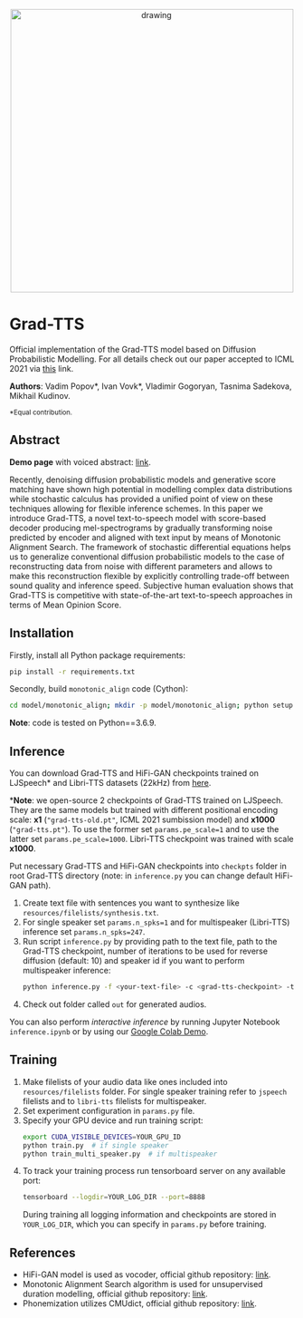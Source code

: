 <p align="center">
    <img src="resources/reverse-diffusion.gif" alt="drawing" width="500"/>
</p>


# Grad-TTS

Official implementation of the Grad-TTS model based on Diffusion Probabilistic Modelling. For all details check out our paper accepted to ICML 2021 via [this](https://arxiv.org/abs/2105.06337) link.

**Authors**: Vadim Popov\*, Ivan Vovk\*, Vladimir Gogoryan, Tasnima Sadekova, Mikhail Kudinov.

<sup>\*Equal contribution.</sup>

## Abstract

**Demo page** with voiced abstract: [link](https://grad-tts.github.io/).

Recently, denoising diffusion probabilistic models and generative score matching have shown high potential in modelling complex data distributions while stochastic calculus has provided a unified point of view on these techniques allowing for flexible inference schemes. In this paper we introduce Grad-TTS, a novel text-to-speech model with score-based decoder producing mel-spectrograms by gradually transforming noise predicted by encoder and aligned with text input by means of Monotonic Alignment Search. The framework of stochastic differential equations helps us to generalize conventional diffusion probabilistic models to the case of reconstructing data from noise with different parameters and allows to make this reconstruction flexible by explicitly controlling trade-off between sound quality and inference speed. Subjective human evaluation shows that Grad-TTS is competitive with state-of-the-art text-to-speech approaches in terms of Mean Opinion Score.

## Installation

Firstly, install all Python package requirements:

```bash
pip install -r requirements.txt
```

Secondly, build `monotonic_align` code (Cython):

```bash
cd model/monotonic_align; mkdir -p model/monotonic_align; python setup.py build_ext --inplace; cd ../..
```

**Note**: code is tested on Python==3.6.9.

## Inference

You can download Grad-TTS and HiFi-GAN checkpoints trained on LJSpeech* and Libri-TTS datasets (22kHz) from [here](https://drive.google.com/drive/folders/1grsfccJbmEuSBGQExQKr3cVxNV0xEOZ7?usp=sharing).

***Note**: we open-source 2 checkpoints of Grad-TTS trained on LJSpeech. They are the same models but trained with different positional encoding scale: **x1** (`"grad-tts-old.pt"`, ICML 2021 sumbission model) and **x1000** (`"grad-tts.pt"`). To use the former set `params.pe_scale=1` and to use the latter set `params.pe_scale=1000`. Libri-TTS checkpoint was trained with scale **x1000**.

Put necessary Grad-TTS and HiFi-GAN checkpoints into `checkpts` folder in root Grad-TTS directory (note: in `inference.py` you can change default HiFi-GAN path).

1. Create text file with sentences you want to synthesize like `resources/filelists/synthesis.txt`.
2. For single speaker set `params.n_spks=1` and for multispeaker (Libri-TTS) inference set `params.n_spks=247`.
3. Run script `inference.py` by providing path to the text file, path to the Grad-TTS checkpoint, number of iterations to be used for reverse diffusion (default: 10) and speaker id if you want to perform multispeaker inference:
    ```bash
    python inference.py -f <your-text-file> -c <grad-tts-checkpoint> -t <number-of-timesteps> -s <speaker-id-if-multispeaker>
    ```
4. Check out folder called `out` for generated audios.

You can also perform *interactive inference* by running Jupyter Notebook `inference.ipynb` or by using our [Google Colab Demo](https://colab.research.google.com/drive/1YNrXtkJQKcYDmIYJeyX8s5eXxB4zgpZI?usp=sharing).

## Training

1. Make filelists of your audio data like ones included into `resources/filelists` folder. For single speaker training refer to `jspeech` filelists and to `libri-tts` filelists for multispeaker.
2. Set experiment configuration in `params.py` file.
3. Specify your GPU device and run training script:
    ```bash
    export CUDA_VISIBLE_DEVICES=YOUR_GPU_ID
    python train.py  # if single speaker
    python train_multi_speaker.py  # if multispeaker
    ```
4. To track your training process run tensorboard server on any available port:
    ```bash
    tensorboard --logdir=YOUR_LOG_DIR --port=8888
    ```
    During training all logging information and checkpoints are stored in `YOUR_LOG_DIR`, which you can specify in `params.py` before training.

## References

* HiFi-GAN model is used as vocoder, official github repository: [link](https://github.com/jik876/hifi-gan).
* Monotonic Alignment Search algorithm is used for unsupervised duration modelling, official github repository: [link](https://github.com/jaywalnut310/glow-tts).
* Phonemization utilizes CMUdict, official github repository: [link](https://github.com/cmusphinx/cmudict).

